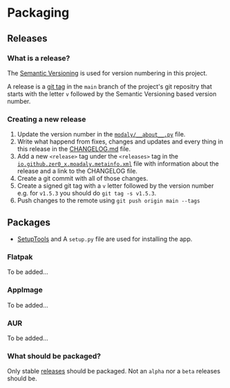 # Packaging

## Releases

### What is a release?
The [Semantic Versioning](https://semver.org/) is used for version numbering in this project.

A release is a [git tag](https://git-scm.com/docs/git-tag) in the `main` branch of the project's git repositry that starts with the letter `v` followed by the Semantic Versioning based version number.

### Creating a new release
1. Update the version number in the [`modaly/__about__.py`](https://github.com/zer0-x/moadaly/blob/main/moadaly/__about__.py) file.
2. Write what happend from fixes, changes and updates and every thing in this release in the [CHANGELOG.md](https://github.com/zer0-x/moadaly/blob/main/CHANGELOG.md) file.
3. Add a new `<release>` tag under the `<releases>` tag in the [`io.github.zer0_x.moadaly.metainfo.xml`](https://github.com/zer0-x/moadaly/blob/main/io.github.zer0_x.moadaly.metainfo.xml) file with information about the release and a link to the CHANGELOG file.
4. Create a git commit with all of those changes.
5. Create a signed git tag with a `v` letter followed by the version number e.g. for `v1.5.3` you should do `git tag -s v1.5.3`.
6. Push changes to the remote using `git push origin main --tags`

## Packages
- [SetupTools](https://setuptools.pypa.io/en/latest/) and A `setup.py` file are used for installing the app.

### Flatpak
To be added...

### AppImage
To be added...

### AUR
To be added...

### What should be packaged?
Only stable [releases](#releases) should be packaged. Not an `alpha` nor a `beta` releases should be.
